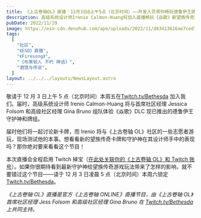 ```yaml
---
title: 《上古卷轴OL》直播：12月3日@上午5点（北京时间）——开发人员带你畅玩德鲁伊王牌组
description: 高级系统设计师Irenio Calmon-Huang将加入直播畅玩《焱歌》新望族传奇牌组中的一些卡牌！
pubDate: 2022/11/29
image: https://eso-cdn.denohub.com/ape/uploads/2022/11/d63413616ae7ced739fe32c558727d6b.jpg
tags:
  [
    "社区",
    "《ESO》直播",
    "《Firesong》",
    "《布莱顿人 不朽 神话》",
    "酒馆与传说",
  ]
layout: ../../../layouts/NewsLayout.astro
---
```


敬请于 12 月 3 日上午 5 点（北京时间）本周五在[Twitch.tv/Bethesda](https://www.twitch.tv/Bethesda)
加入我们。届时，高级系统设计师 Irenio Calmon-Huang 将与首席社区经理 Jessica Folsom 和高级社区经理 Gina Bruno
组队体验《焱歌》DLC 现已推出的德鲁伊王守护神和牌组。

届时他们将一起讨论新卡牌，而 Irenio 将与《上古卷轴
OL》社区的一些志愿者游玩，现场测试他的本事。想看看新的望族传奇卡牌和守护神在其设计师手中的表现吗？那你绝对要来看看这个节目！

本次直播会全程启用 Twitch
掉宝（[在此处关联你的《上古卷轴 OL》和 Twitch 账号](https://help.elderscrollsonline.com/app/answers/detail/a_id/41809/)）。如果你很期待看到最新守护神给望族传奇游戏玩法带来了怎样的影响，就不要错过这个节目——请于
12 月 3 日凌晨 5 点（北京时间）本周六锁定[Twitch.tv/Bethesda](https://www.twitch.tv/Bethesda)。

_《上古卷轴 OL》直播是官方《上古卷轴 ONLINE》直播节目，由《上古卷轴 OL》首席社区经理 Jess Folsom 和高级社区经理 Gina
Bruno 在_ [_Twitch.tv/Bethesda_](https://www.twitch.tv/bethesda) _上共同主持。_
